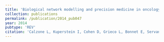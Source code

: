 ```yaml
---
title: 'Biological network modelling and precision medicine in oncology [in French]'
collection: publications
permalink: /publication/2014_pub047
year: 2014
pubtype: 'REV'
citation: 'Calzone L, Kuperstein I, Cohen D, Grieco L, Bonnet E, Servant N, Hupe P, Zinovyev A<sup>^</sup>, Barillot E.<sup>^</sup>. Biological network modelling and precision medicine in oncology [in French]. 2014. <i>Bull Cancer.</i> <b>101</b>(S1):18-21.'
---
```

